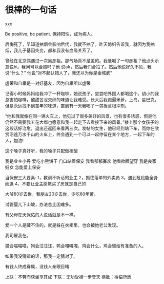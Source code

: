 # 很棒的一句话
xxx

Be positive, be patient.
保持阳性，成为病人。

后悔死了，早知道抽烟会影响后代，我就不抽了，昨天媳妇告诉我，就因为我抽烟，我儿子基因突变，都和我没有血缘关系了。

曾经在北京偶遇过一次吴彦祖。那气场真不是盖的。我低喊了一句彦祖？他点头示意说hi。我问可以合照吗？他 说ok，然后我们合拍了。然后他说好久不见，我说“什么？” 他说“对不起认错人了，我还以为你是金城武”

虚荣和自卑是一对好基友，因为自卑所以虚荣

记得小时候妈妈给我冲了一杯咖啡，她说孩子，尝尝吧外国人都喝这个。幼小的我总害怕咖啡，酸甜苦涩交织的味道让我难受。长大后我跑遍米萝，上岛，星巴克，但是永远找不到童年的味道，直到有一天我喝了一包板蓝根冲剂。

“他和我就像在同一辆火车上，他见过了很多美好的风景，也有很多诱惑，但是他仍然不需要我五花大绑也愿意和我一起走下去看接下来的风景。”楼上那个女孩子的这段话好治愈，退出还返回来看两三次。发帖的女生，他已经到站下车，而你在欣赏沿途万水千山的火车上，终会遇到一个可以一起停留在某个地方，一起下车的人，加油!

这个嗓子真好听，我的嗓子只配做核酸

我是业主小丹
爱吃小熊饼干
门口站着保安
我看郁郁寡欢
他看欲眼望穿
我是良家妇女
怎能爱上保安

当保安三大要素:
1，教训不听话的业主
2，抓住落单的外卖员
3，遇到危险能全身而退
4，不要让业主感觉买了房就是自己的

大爷80岁去世，我朋友20岁去世，少吃60年苦。

试管婴儿下山坡，办法总比困难多。

有父母在天保佑的人说话就是不一样。

爱一个人是藏不住的，就是躲在衣柜里，也会被她老公发现。

我司雇我在。

猫会喵喵喵，狗会汪汪汪，鸭会嘎嘎嘎，鸡会什么，鸡会留给有准备的人。

如果我没猜错的话，那我一定猜对了。

有钱人终成眷属，没钱人亲眼目睹

上联：不劳而获坐享其成
下联：无功受禄一步登天
横批：得偿所愿


